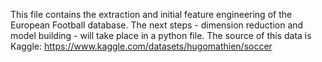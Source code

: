 This file contains the extraction and initial feature engineering of the European Football database. The next steps - dimension reduction and model building - will take place in a python file. The source of this data is Kaggle: https://www.kaggle.com/datasets/hugomathien/soccer
